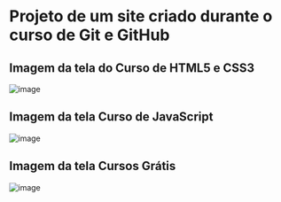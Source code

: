 # Projeto de um site criado durante o curso de Git e GitHub

## Imagem da tela do Curso de HTML5 e CSS3

![image](https://user-images.githubusercontent.com/30711377/175781121-6544d116-7742-4ef5-9fbd-04b0d82718d9.png)

## Imagem da tela Curso de JavaScript

![image](https://user-images.githubusercontent.com/30711377/175781154-77eb4b53-598e-484e-8593-f49f3ec132fb.png)

## Imagem da tela Cursos Grátis

![image](https://user-images.githubusercontent.com/30711377/175781198-e224ab00-dd1f-40fd-9e39-b35c3d6e4e74.png)
